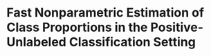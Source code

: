 # Fast Nonparametric Estimation of Class Proportions in the Positive-Unlabeled Classification Setting


